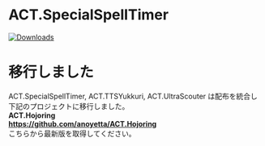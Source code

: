 **ACT.SpecialSpellTimer**
=====================
[![Downloads](https://img.shields.io/github/downloads/anoyetta/ACT.SpecialSpellTimer/total.svg)](https://github.com/anoyetta/ACT.SpecialSpellTimer/releases)

# 移行しました
ACT.SpecialSpellTimer, ACT.TTSYukkuri, ACT.UltraScouter は配布を統合し下記のプロジェクトに移行しました。  
**ACT.Hojoring**  
**https://github.com/anoyetta/ACT.Hojoring**  
こちらから最新版を取得してください。

